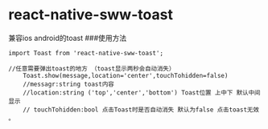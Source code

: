 # react-native-sww-toast
兼容ios android的toast
###使用方法

	import Toast from 'react-native-sww-toast';
	
	//任意需要弹出toast的地方 （toast显示两秒会自动消失）
		Toast.show(message,location='center',touchTohidden=false)
		//messagr:string toast内容
		//location:string ('top','center','bottom') Toast位置 上中下 默认中间显示
		// touchTohidden:bool 点击Toast时是否自动消失 默认为false 点击toast无效 。
		





